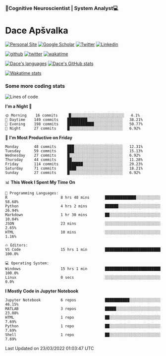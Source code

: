 ### 🧠Cognitive Neuroscientist | System Analyst💻
# Dace Apšvalka

[![Personal Site](https://img.shields.io/badge/website-teal?style=for-the-badge&logo=About.me&logoColor=white)](https://dcdace.net/)
[![Google Scholar](https://img.shields.io/badge/Scholar-yellow?style=for-the-badge&logo=googlescholar&logoColor=ffffff)](https://scholar.google.com/citations?hl=en&user=W8q0HBkAAAAJ&view_op=list_works&sortby=pubdate)
[![Twitter](https://img.shields.io/badge/Twitter-1DA1F2?logo=twitter&logoColor=white&style=for-the-badge)](https://twitter.com/dcdace)
[![Linkedin](https://img.shields.io/badge/linkedin-0077B5?logo=linkedin&logoColor=white&style=for-the-badge)](https://www.linkedin.com/in/dace-apsvalka/)

[![github](https://img.shields.io/github/followers/dcdace?logo=github&style=plastic)](https://github.com/dcdace?tab=followers "GitHub followers")
[![twitter](https://img.shields.io/twitter/follow/dcdace?label=followers&logo=twitter&color=%23007ec6&style=plastic)](https://twitter.com/dcdace "Twitter followers")
[![wakatime](https://wakatime.com/badge/user/6e7556d3-b1db-4eef-a7e8-9bad735fc27e.svg?style=plastic?v=2)](https://wakatime.com/@6e7556d3-b1db-4eef-a7e8-9bad735fc27e "Total time coded since Feb 28 2022")

[![Dace's languages](https://github-readme-stats.vercel.app/api/top-langs/?username=dcdace&langs_count=10&theme=nord&layout=compact)]() 
[![Dace's GitHub stats](https://github-readme-stats.vercel.app/api?username=dcdace&theme=dracula&hide=prs,issues&count_private=true&show_icons=true&hide_rank=true&include_all_commits=true&hide_title=false&custom_title=GitHub+Stats)](https://github.com/anuraghazra/github-readme-stats)

[![Wakatime stats](https://github-readme-stats.vercel.app/api/wakatime?username=dcdace&theme=react&layout=compact&custom_title=Coding+past+7+days&v=2)](https://wakatime.com/@6e7556d3-b1db-4eef-a7e8-9bad735fc27e "Recorded coding time in the past 7 days")
 ### Some more coding stats
<!--START_SECTION:waka-->
![Lines of code](https://img.shields.io/badge/From%20Hello%20World%20I%27ve%20Written-50%20Thousand%20lines%20of%20code-blue)

**I'm a Night 🦉** 

```text
🌞 Morning    16 commits     █░░░░░░░░░░░░░░░░░░░░░░░░   4.1% 
🌆 Daytime    149 commits    █████████░░░░░░░░░░░░░░░░   38.21% 
🌃 Evening    198 commits    ████████████░░░░░░░░░░░░░   50.77% 
🌙 Night      27 commits     █░░░░░░░░░░░░░░░░░░░░░░░░   6.92%

```
📅 **I'm Most Productive on Friday** 

```text
Monday       48 commits     ███░░░░░░░░░░░░░░░░░░░░░░   12.31% 
Tuesday      59 commits     ███░░░░░░░░░░░░░░░░░░░░░░   15.13% 
Wednesday    27 commits     █░░░░░░░░░░░░░░░░░░░░░░░░   6.92% 
Thursday     44 commits     ██░░░░░░░░░░░░░░░░░░░░░░░   11.28% 
Friday       114 commits    ███████░░░░░░░░░░░░░░░░░░   29.23% 
Saturday     71 commits     ████░░░░░░░░░░░░░░░░░░░░░   18.21% 
Sunday       27 commits     █░░░░░░░░░░░░░░░░░░░░░░░░   6.92%

```


📊 **This Week I Spent My Time On** 

```text
💬 Programming Languages: 
R                        8 hrs 48 mins       ██████████████░░░░░░░░░░░   58.68% 
Python                   4 hrs 2 mins        ██████░░░░░░░░░░░░░░░░░░░   26.94% 
Markdown                 1 hr 30 mins        ██░░░░░░░░░░░░░░░░░░░░░░░   10.04% 
JSON                     23 mins             ░░░░░░░░░░░░░░░░░░░░░░░░░   2.65% 
HTML                     10 mins             ░░░░░░░░░░░░░░░░░░░░░░░░░   1.16%

🔥 Editors: 
VS Code                  15 hrs 1 min        █████████████████████████   100.0%

💻 Operating System: 
Windows                  15 hrs 1 min        █████████████████████████   100.0% 
Linux                    0 secs              ░░░░░░░░░░░░░░░░░░░░░░░░░   0.0%

```

**I Mostly Code in Jupyter Notebook** 

```text
Jupyter Notebook         6 repos             ███████████░░░░░░░░░░░░░░   46.15% 
MATLAB                   3 repos             █████░░░░░░░░░░░░░░░░░░░░   23.08% 
HTML                     1 repo              ██░░░░░░░░░░░░░░░░░░░░░░░   7.69% 
Python                   1 repo              ██░░░░░░░░░░░░░░░░░░░░░░░   7.69% 
Shell                    1 repo              ██░░░░░░░░░░░░░░░░░░░░░░░   7.69%

```



 Last Updated on 23/03/2022 01:03:47 UTC
<!--END_SECTION:waka-->
